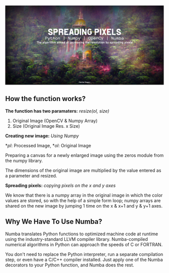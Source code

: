 ![alt text](https://github.com/serhatdog/spreading-pixels/blob/main/repo.png?raw=true)

## How the function works?
**The function has two paramaters:** *resize(oI, size)*
  1. Original Image (OpenCV & Numpy Array)
  2. Size (Original Image Res. x Size)
 
 **Creating new image:** *Using Numpy*
 
 **pI*: Processed Image, **oI*: Original Image
 
Preparing a canvas for a newly enlarged image using the zeros module from the numpy library.
 
The dimensions of the original image are multiplied by the value entered as a parameter and resized.

**Spreading pixels:** *copying pixels on the x and y axes*

We know that there is a numpy array in the original image in which the color values are stored, so with the help of a simple form loop; numpy arrays are shared on the new image by jumping 1 time on the x & x+1 and y & y+1 axes.

## Why We Have To Use Numba?

Numba translates Python functions to optimized machine code at runtime using the industry-standard LLVM compiler library. Numba-compiled numerical algorithms in Python can approach the speeds of C or FORTRAN.

You don't need to replace the Python interpreter, run a separate compilation step, or even have a C/C++ compiler installed. Just apply one of the Numba decorators to your Python function, and Numba does the rest.
